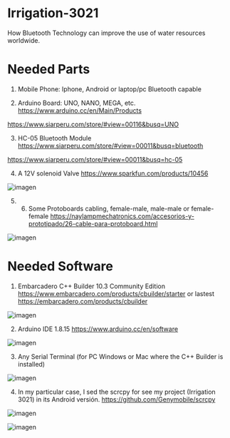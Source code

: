 # Irrigation-3021
How Bluetooth Technology can improve the use of water resources worldwide. 

# Needed Parts
1. Mobile Phone: Iphone, Android or laptop/pc Bluetooth capable



2. Arduino Board: UNO, NANO, MEGA, etc. https://www.arduino.cc/en/Main/Products

https://www.siarperu.com/store/#view=00116&busq=UNO

3. HC-05 Bluetooth Module https://www.siarperu.com/store/#view=00011&busq=bluetooth

https://www.siarperu.com/store/#view=00011&busq=hc-05

4. A 12V solenoid Valve https://www.sparkfun.com/products/10456

![imagen](https://user-images.githubusercontent.com/1075807/123554717-e97e8e80-d746-11eb-8b47-5f7c4b9db85d.png)
 
5. 6. Some Protoboards cabling, female-male, male-male or female-female https://naylampmechatronics.com/accesorios-y-prototipado/26-cable-para-protoboard.html

![imagen](https://user-images.githubusercontent.com/1075807/123525003-8b44a380-d693-11eb-90d0-3e86edaa419f.png)


# Needed Software
1. Embarcadero C++ Builder 10.3 Community Edition https://www.embarcadero.com/products/cbuilder/starter or lastest https://embarcadero.com/products/cbuilder

![imagen](https://user-images.githubusercontent.com/1075807/123524911-da3e0900-d692-11eb-8301-566e07b4aca2.png)

2. Arduino IDE 1.8.15 https://www.arduino.cc/en/software

![imagen](https://user-images.githubusercontent.com/1075807/123525458-71f12680-d696-11eb-87fa-3764e6561bc7.png)


3. Any Serial Terminal (for PC Windows or Mac where the C++ Builder is installed)

![imagen](https://user-images.githubusercontent.com/1075807/123525397-f1cac100-d695-11eb-8ec3-e5776882f7fc.png)


4. In my particular case, I sed the scrcpy for see my project (Irrigation 3021) in its Android versión. https://github.com/Genymobile/scrcpy

![imagen](https://user-images.githubusercontent.com/1075807/123525105-2473ba00-d694-11eb-94cc-f0e34bdb33e6.png)

![imagen](https://user-images.githubusercontent.com/1075807/123525220-aa900080-d694-11eb-8241-3cd5df7e1c26.png)

